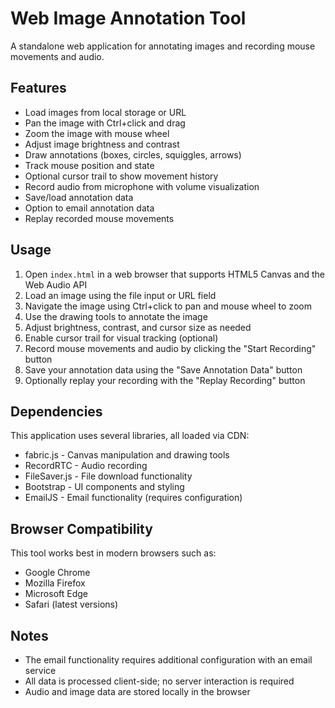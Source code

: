 # Web Image Annotation Tool

A standalone web application for annotating images and recording mouse movements and audio.

## Features

- Load images from local storage or URL
- Pan the image with Ctrl+click and drag
- Zoom the image with mouse wheel
- Adjust image brightness and contrast
- Draw annotations (boxes, circles, squiggles, arrows)
- Track mouse position and state
- Optional cursor trail to show movement history
- Record audio from microphone with volume visualization
- Save/load annotation data
- Option to email annotation data
- Replay recorded mouse movements

## Usage

1. Open `index.html` in a web browser that supports HTML5 Canvas and the Web Audio API
2. Load an image using the file input or URL field
3. Navigate the image using Ctrl+click to pan and mouse wheel to zoom
4. Use the drawing tools to annotate the image
5. Adjust brightness, contrast, and cursor size as needed
6. Enable cursor trail for visual tracking (optional)
7. Record mouse movements and audio by clicking the "Start Recording" button
8. Save your annotation data using the "Save Annotation Data" button
9. Optionally replay your recording with the "Replay Recording" button

## Dependencies

This application uses several libraries, all loaded via CDN:

- fabric.js - Canvas manipulation and drawing tools
- RecordRTC - Audio recording
- FileSaver.js - File download functionality
- Bootstrap - UI components and styling
- EmailJS - Email functionality (requires configuration)

## Browser Compatibility

This tool works best in modern browsers such as:
- Google Chrome
- Mozilla Firefox
- Microsoft Edge
- Safari (latest versions)

## Notes

- The email functionality requires additional configuration with an email service
- All data is processed client-side; no server interaction is required
- Audio and image data are stored locally in the browser 